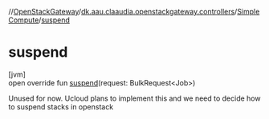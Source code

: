 //[OpenStackGateway](../../../index.md)/[dk.aau.claaudia.openstackgateway.controllers](../index.md)/[SimpleCompute](index.md)/[suspend](suspend.md)

# suspend

[jvm]\
open override fun [suspend](suspend.md)(request: BulkRequest&lt;Job&gt;)

Unused for now. Ucloud plans to implement this and we need to decide how to suspend stacks in openstack

